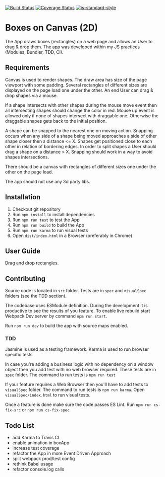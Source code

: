 [![Build Status](https://travis-ci.org/edorosh/boxes-on-canvas.svg?branch=master)](https://travis-ci.org/edorosh/boxes-on-canvas)
[![Coverage Status](https://coveralls.io/repos/github/edorosh/boxes-on-canvas/badge.svg?branch=master)](https://coveralls.io/github/edorosh/boxes-on-canvas?branch=master)
[![js-standard-style](https://img.shields.io/badge/code%20style-standard-brightgreen.svg?style=flat-square)](https://github.com/edorosh/boxes-on-canvas)

# Boxes on Canvas (2D)
The App draws boxes (rectangles) on a web page and allows an User to drag & drop them. The app was developed 
within my JS practices (Modules, Bundler, TDD, CI).

## Requirements
Canvas is used to render shapes. The draw area has size of the page viewport with some padding. Several 
rectangles of different sizes are displayed on the page load one under the other. An end User can drag & 
drop shapes via a mouse.  

If a shape intersects with other shapes during the mouse move event then all intersecting shapes should 
change the color in red. Mouse up event is allowed only if none of shapes intersect with draggable one. 
Otherwise the draggable shapes gets back to the initial position.  

A shape can be snapped to the nearest one on moving action. Snapping occurs when any side of a shape being 
moved approaches a side of other shape closer then a distance <= X. Shapes get positioned close 
to each other in relation of bordering edges. In order to split shapes a User should drag a shape on a 
distance > X. Snapping should work in a way to avoid shapes intersections.

There should be a canvas with rectangles of different sizes one under the other on the page load. 

The app should not use any 3d party libs.

## Installation
1. Checkout git repository
1. Run `npm install` to install dependencies
1. Run `npm run test` to test the App
1. Run `npm run build` to build the App
1. Run `npm run karma` to run visual tests
1. Open `dist/index.html` in a Browser (preferably in Chrome)

## User Guide

Drag and drop rectangles.

## Contributing

Source code is located in `src` folder. Tests are in `spec` and `visualSpec` folders (see the TDD section). 

The codebase uses ESModule definition. During the development it is productive to see the results of you 
feature. To enable live rebuild start Webpack Dev server by command `npm run start`.  

Run `npm run dev` to build the app with source maps enabled.

### TDD
Jasmine is used as a testing framework. Karma is used to run browser specific tests.

In case you're adding a business logic with no dependency on a window object then you add test with 
no web browser required. These tests are in `spec` folder. The command to run tests is
 `npm run test`  

If your feature requires a Web Browser then you'll have to add tests to `visualSpec` folder. The command to run 
tests is `npm run karma`. Open `visualSpec/index.html` to run visual tests.  

Once a feature is done make sure the code passes ES Lint. Run `npm run cs-fix-src` or `npm run cs-fix-spec`

## Todo List
* add Karma to Travis CI
* enable animation in boxApp
* increase test coverage
* refactor the App in more Event Driven Approach
* split webpack prod/test config
* rethink Babel usage
* refactor console.log calls
